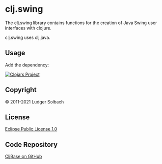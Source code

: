 clj.swing
=========
The clj.swing library contains functions for the creation of Java Swing user interfaces with clojure.

clj.swing uses clj.java.

Usage
-----
Add the dependency:

[![Clojars Project](https://img.shields.io/clojars/v/org.soulspace.clj/clj.swing.svg)](https://clojars.org/org.soulspace.clj/clj.swing)

Copyright
---------
© 2011-2021 Ludger Solbach

License
-------
[Eclipse Public License 1.0](http://www.eclipse.org/legal/epl-v10.html)

Code Repository
---------------
[CljBase on GitHub](https://github.com/soulspace-org/clj.swing)
